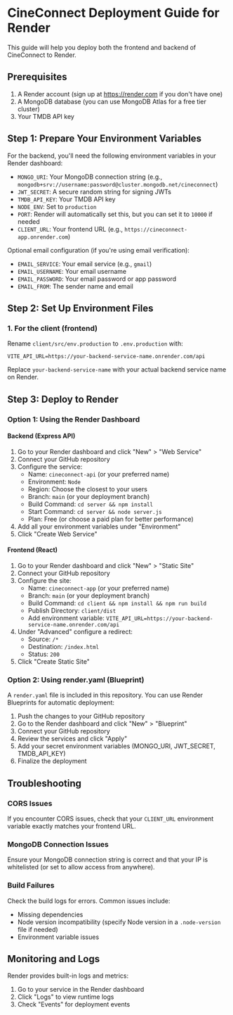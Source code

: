 # CineConnect Deployment Guide for Render

This guide will help you deploy both the frontend and backend of CineConnect to Render.

## Prerequisites

1. A Render account (sign up at https://render.com if you don't have one)
2. A MongoDB database (you can use MongoDB Atlas for a free tier cluster)
3. Your TMDB API key

## Step 1: Prepare Your Environment Variables

For the backend, you'll need the following environment variables in your Render dashboard:

- `MONGO_URI`: Your MongoDB connection string (e.g., `mongodb+srv://username:password@cluster.mongodb.net/cineconnect`)
- `JWT_SECRET`: A secure random string for signing JWTs
- `TMDB_API_KEY`: Your TMDB API key
- `NODE_ENV`: Set to `production`
- `PORT`: Render will automatically set this, but you can set it to `10000` if needed
- `CLIENT_URL`: Your frontend URL (e.g., `https://cineconnect-app.onrender.com`)

Optional email configuration (if you're using email verification):

- `EMAIL_SERVICE`: Your email service (e.g., `gmail`)
- `EMAIL_USERNAME`: Your email username
- `EMAIL_PASSWORD`: Your email password or app password
- `EMAIL_FROM`: The sender name and email

## Step 2: Set Up Environment Files

### 1. For the client (frontend)

Rename `client/src/env.production` to `.env.production` with:

```
VITE_API_URL=https://your-backend-service-name.onrender.com/api
```

Replace `your-backend-service-name` with your actual backend service name on Render.

## Step 3: Deploy to Render

### Option 1: Using the Render Dashboard

#### Backend (Express API)

1. Go to your Render dashboard and click "New" > "Web Service"
2. Connect your GitHub repository
3. Configure the service:
   - Name: `cineconnect-api` (or your preferred name)
   - Environment: `Node`
   - Region: Choose the closest to your users
   - Branch: `main` (or your deployment branch)
   - Build Command: `cd server && npm install`
   - Start Command: `cd server && node server.js`
   - Plan: Free (or choose a paid plan for better performance)
4. Add all your environment variables under "Environment"
5. Click "Create Web Service"

#### Frontend (React)

1. Go to your Render dashboard and click "New" > "Static Site"
2. Connect your GitHub repository
3. Configure the site:
   - Name: `cineconnect-app` (or your preferred name)
   - Branch: `main` (or your deployment branch)
   - Build Command: `cd client && npm install && npm run build`
   - Publish Directory: `client/dist`
   - Add environment variable: `VITE_API_URL=https://your-backend-service-name.onrender.com/api`
4. Under "Advanced" configure a redirect:
   - Source: `/*`
   - Destination: `/index.html`
   - Status: `200`
5. Click "Create Static Site"

### Option 2: Using render.yaml (Blueprint)

A `render.yaml` file is included in this repository. You can use Render Blueprints for automatic deployment:

1. Push the changes to your GitHub repository
2. Go to the Render dashboard and click "New" > "Blueprint"
3. Connect your GitHub repository
4. Review the services and click "Apply"
5. Add your secret environment variables (MONGO_URI, JWT_SECRET, TMDB_API_KEY)
6. Finalize the deployment

## Troubleshooting

### CORS Issues

If you encounter CORS issues, check that your `CLIENT_URL` environment variable exactly matches your frontend URL.

### MongoDB Connection Issues

Ensure your MongoDB connection string is correct and that your IP is whitelisted (or set to allow access from anywhere).

### Build Failures

Check the build logs for errors. Common issues include:

- Missing dependencies
- Node version incompatibility (specify Node version in a `.node-version` file if needed)
- Environment variable issues

## Monitoring and Logs

Render provides built-in logs and metrics:

1. Go to your service in the Render dashboard
2. Click "Logs" to view runtime logs
3. Check "Events" for deployment events
